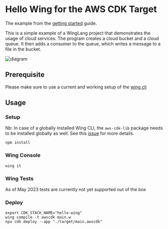 # Hello Wing for the AWS CDK Target

The example from the [getting started](https://www.winglang.io/docs/start-here/hello) guide.

This is a simple example of a WingLang project that demonstrates the usage of cloud services. The program creates a cloud bucket and a cloud queue. It then adds a consumer to the queue, which writes a message to a file in the bucket.

![diagram](./diagram.png)

## Prerequisite

Please make sure to use a current and working setup of the [wing cli](https://docs.winglang.io/getting-started/installation)

## Usage

### Setup

Nb: In case of a globally installed Wing CLI, the `aws-cdk-lib` package needs to be installed globally as well. See this [issue](https://github.com/winglang/wing/issues/2478) for more details.

```
npm install
```

### Wing Console

```
wing it
```

### Wing Tests

As of May 2023 tests are currently not yet supported out of the box

### Deploy

```
export CDK_STACK_NAME="hello-wing"
wing compile -t awscdk main.w
npx cdk deploy --app "./target/main.awscdk"
```
